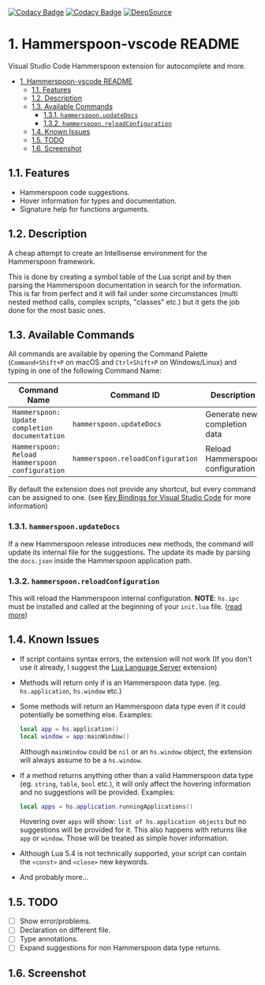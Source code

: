 [![Codacy Badge](https://app.codacy.com/project/badge/Grade/6897046c215944daa78d15189ecaaa82)](https://www.codacy.com/gh/sisoe24/hammerspoon-vscode/dashboard?utm_source=github.com&amp;utm_medium=referral&amp;utm_content=sisoe24/hammerspoon-vscode&amp;utm_campaign=Badge_Grade)
[![Codacy Badge](https://app.codacy.com/project/badge/Coverage/6897046c215944daa78d15189ecaaa82)](https://www.codacy.com/gh/sisoe24/hammerspoon-vscode/dashboard?utm_source=github.com&utm_medium=referral&utm_content=sisoe24/hammerspoon-vscode&utm_campaign=Badge_Coverage)
[![DeepSource](https://deepsource.io/gh/sisoe24/hammerspoon-vscode.svg/?label=active+issues&show_trend=true&token=l76-w7k_5dsHJqrTU2kueH4F)](https://deepsource.io/gh/sisoe24/hammerspoon-vscode/?ref=repository-badge)

# 1. Hammerspoon-vscode README

Visual Studio Code Hammerspoon extension for autocomplete and more.

- [1. Hammerspoon-vscode README](#1-hammerspoon-vscode-readme)
  - [1.1. Features](#11-features)
  - [1.2. Description](#12-description)
  - [1.3. Available Commands](#13-available-commands)
    - [1.3.1. `hammerspoon.updateDocs`](#131-hammerspoonupdatedocs)
    - [1.3.2. `hammerspoon.reloadConfiguration`](#132-hammerspoonreloadconfiguration)
  - [1.4. Known Issues](#14-known-issues)
  - [1.5. TODO](#15-todo)
  - [1.6. Screenshot](#16-screenshot)

## 1.1. Features

- Hammerspoon code suggestions.
- Hover information for types and documentation.
- Signature help for functions arguments.

## 1.2. Description

A cheap attempt to create an Intellisense environment for the Hammerspoon framework.

This is done by creating a symbol table of the Lua script and by then parsing the Hammerspoon documentation in search for the information. This is far from perfect and it will fail under some circumstances (multi nested method calls, complex scripts, "classes" etc.) but it gets the job done for the most basic ones.

## 1.3. Available Commands

All commands are available by opening the Command Palette (`Command+Shift+P` on macOS and `Ctrl+Shift+P` on Windows/Linux) and typing in one of the following Command Name:

| Command Name                                    | Command ID                        | Description                      | Shortcut |
| ----------------------------------------------- | --------------------------------- | -------------------------------- | -------- |
| `Hammerspoon: Update completion documentation`  | `hammerspoon.updateDocs`          | Generate new completion data     |          |
| `Hammerspoon: Reload Hammerspoon configuration` | `hammerspoon.reloadConfiguration` | Reload Hammerspoon configuration |          |

By default the extension does not provide any shortcut, but every command can be assigned to one. (see [Key Bindings for Visual Studio Code](https://code.visualstudio.com/docs/getstarted/keybindings) for more information)

### 1.3.1. `hammerspoon.updateDocs`

If a new Hammerspoon release introduces new methods, the command will update its internal file for the suggestions. The update its made by parsing the `docs.json` inside the Hammerspoon application path.

### 1.3.2. `hammerspoon.reloadConfiguration`

This will reload the Hammerspoon internal configuration. **NOTE**: `hs.ipc` must be installed and called at the beginning of your `init.lua` file. ([read more](http://www.hammerspoon.org/docs/hs.ipc.html))

## 1.4. Known Issues

- If script contains syntax errors, the extension will not work (If you don't use it already, I suggest the [Lua Language Server](https://marketplace.visualstudio.com/items?itemName=sumneko.lua) extension)
- Methods will return only if is an Hammerspoon data type. (eg. `hs.application`, `hs.window` etc.)
- Some methods will return an Hammerspoon data type even if it could potentially be something else.
  Examples:

  ```lua
  local app = hs.application()
  local window = app:mainWindow()
  ```

  Although `mainWindow` could be `nil` or an `hs.window` object, the extension will always assume to be a `hs.window`.

- If a method returns anything other than a valid Hammerspoon data type (eg. `string`, `table`, `bool` etc.), it will only affect the hovering information and no suggestions will be provided.
  Examples:

  ```lua
  local apps = hs.application.runningApplications()
  ```

  Hovering over `apps` will show: `list of hs.application objects` but no suggestions will be provided
  for it. This also happens with returns like `app` or `window`. Those will be treated as simple hover information.

- Although Lua 5.4 is not technically supported, your script can contain the `<const>` and `<close>` new keywords.
- And probably more...

## 1.5. TODO

- [ ] Show error/problems.
- [ ] Declaration on different file.
- [ ] Type annotations.
- [ ] Expand suggestions for non Hammerspoon data type returns.

## 1.6. Screenshot
